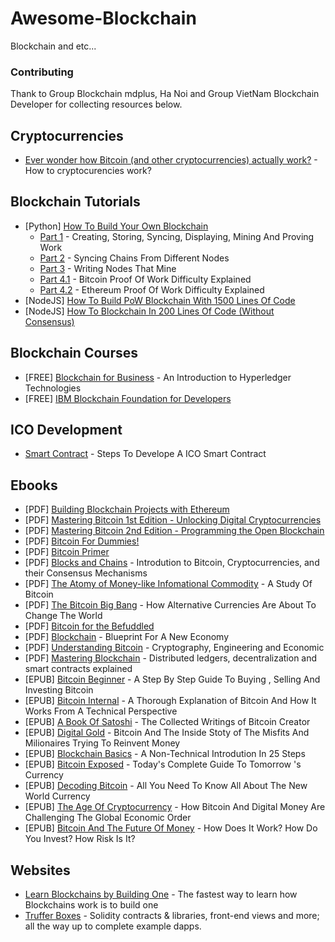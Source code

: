 # Awesome-Blockchain
Blockchain and etc...
### Contributing
Thank to Group Blockchain mdplus, Ha Noi and Group VietNam Blockchain Developer for collecting resources below.
## Cryptocurrencies
* [Ever wonder how Bitcoin (and other cryptocurrencies) actually work?](https://youtu.be/bBC-nXj3Ng4) - How to cryptocurencies work?
## Blockchain Tutorials
* [Python] [How To Build Your Own Blockchain](#)
     * [Part 1](https://bigishdata.com/2017/10/17/write-your-own-blockchain-part-1-creating-storing-syncing-displaying-mining-and-proving-work/) - Creating, Storing, Syncing, Displaying, Mining And Proving Work
     * [Part 2](https://bigishdata.com/2017/10/27/build-your-own-blockchain-part-2-syncing-chains-from-different-nodes/) - Syncing Chains From Different Nodes
     * [Part 3](https://bigishdata.com/2017/11/02/build-your-own-blockchain-part-3-writing-nodes-that-mine/) - Writing Nodes That Mine
     * [Part 4.1](https://bigishdata.com/2017/11/13/how-to-build-a-blockchain-part-4-1-bitcoin-proof-of-work-difficulty-explained/) - Bitcoin Proof Of Work Difficulty Explained
     * [Part 4.2](https://bigishdata.com/2017/11/21/how-to-build-your-own-blockchain-part-4-2-ethereum-proof-of-work-difficulty-explained/) - Ethereum Proof Of Work Difficulty Explained
* [NodeJS] [How To Build PoW Blockchain With 1500 Lines Of Code](https://hackernoon.com/a-cryptocurrency-implementation-in-less-than-1500-lines-of-code-d3812bedb25c)
* [NodeJS] [How To Blockchain In 200 Lines Of Code (Without Consensus)](https://medium.com/@lhartikk/a-blockchain-in-200-lines-of-code-963cc1cc0e54)
## Blockchain Courses
* [FREE] [Blockchain for Business](https://courses.edx.org/courses/course-v1:LinuxFoundationX+LFS171x+3T2017/course/) - An Introduction to Hyperledger Technologies
* [FREE] [IBM Blockchain Foundation for Developers](https://www.coursera.org/learn/ibm-blockchain-essentials-for-developers)
## ICO Development
* [Smart Contract](https://erc20token.sonnguyen.ws/en/latest/) - Steps To Develope A ICO Smart Contract
## Ebooks
* [PDF] [Building Blockchain Projects with Ethereum](https://github.com/PacktPublishing/Building-Blockchain-Projects)
* [PDF] [Mastering Bitcoin 1st Edition - Unlocking Digital Cryptocurrencies](https://drive.google.com/open?id=1gd0PsFJune8t5z5bDhcruzljYYfK3A0p)
* [PDF] [Mastering Bitcoin 2nd Edition - Programming the Open Blockchain](https://github.com/bitcoinbook/bitcoinbook)
* [PDF] [Bitcoin For Dummies!](https://drive.google.com/file/d/1VQuM7VuN3eWLRKsh0HE7h79mBSiuNpQW/view?usp=sharing)
* [PDF] [Bitcoin Primer](https://drive.google.com/file/d/1r2MWkogStpFxSWyWaAdNa02CmZCr81-6/view?usp=sharing)
* [PDF] [Blocks and Chains](https://drive.google.com/open?id=1dvYw54ApNfwRVktGwWfi5_-mt9uGz-Ay) - Introdution to Bitcoin, Cryptocurrencies, and their Consensus Mechanisms
* [PDF] [The Atomy of Money-like Infomational Commodity](https://drive.google.com/open?id=175an2omUTRIdoh8tZjUm2oLbyhP2OJm-) - A Study Of Bitcoin
* [PDF] [The Bitcoin Big Bang](https://drive.google.com/open?id=1X2M-LryS6fN3vN2s6HYEZXDPhqoZ9016) - How Alternative Currencies Are About To Change The World 
* [PDF] [Bitcoin for the Befuddled](https://drive.google.com/open?id=1DWRYquFrmxqNoLwVX3qpOhiK-3ldcwSt)
* [PDF] [Blockchain](https://drive.google.com/open?id=1onfC2KyWHXlCJ8yIr4iiK4H87BtT2dXE) - Blueprint For A New Economy
* [PDF] [Understanding Bitcoin](https://drive.google.com/open?id=12i_sPxw4u-c9IoyK9Z4abswBRrHjgGQ6) - Cryptography, Engineering and Economic
* [PDF] [Mastering Blockchain](https://drive.google.com/open?id=1myW5LM7kBs59TGhRuccmVa4jC0YAmMpM) - Distributed ledgers, decentralization and smart contracts explained
* [EPUB] [Bitcoin Beginner](https://drive.google.com/open?id=1dQqCX7YanIlGemVukqWq5Oo4bKpwOiHH) - A Step By Step Guide To Buying , Selling And Investing Bitcoin
* [EPUB] [Bitcoin Internal](https://drive.google.com/open?id=16EcTYDW-pljapUWbKHViZZgl3E5uf0oG) - A Thorough Explanation of Bitcoin And How It Works From A Technical Perspective
* [EPUB] [A Book Of Satoshi](https://drive.google.com/file/d/1GfGSodiAGJ5XZhzHdaa8GzqXTub-gzjm) - The Collected Writings of Bitcoin Creator
* [EPUB] [Digital Gold](https://drive.google.com/open?id=1hQFeDAHwHeuj_JUFbpB-bld2PJJ20ebg) - Bitcoin And The Inside Stoty of The Misfits And Milionaires Trying To Reinvent Money
* [EPUB] [Blockchain Basics](https://drive.google.com/open?id=1KMlPJe-DMYXK4O48U6lsJFUgTEKQ5aig) - A Non-Technical Introdution In 25 Steps
* [EPUB] [Bitcoin Exposed](https://drive.google.com/open?id=1xKnrWiLjfIMG5TwQlTCn-3BXgUTFJsUo) - Today's Complete Guide To Tomorrow 's Currency
* [EPUB] [Decoding Bitcoin](https://drive.google.com/open?id=1ngGE9tIoY3Rf8l_m_4JAJeZapzktae1t) - All You Need To Know All About The New World Currency
* [EPUB] [The Age Of Cryptocurrency](https://drive.google.com/open?id=1Kp3Myt62jyIrQB72zUxdoi6JpWQaPTyN) - How Bitcoin And Digital Money Are Challenging The Global Economic Order
* [EPUB] [Bitcoin And The Future Of Money](https://drive.google.com/open?id=1TRHZERVtBv7gg_Mb1JPRSOq4V6ftYESa) - How Does It Work? How Do You Invest? How Risk Is It?

## Websites
* [Learn Blockchains by Building One](https://hackernoon.com/learn-blockchains-by-building-one-117428612f46) - The fastest way to learn how Blockchains work is to build one
* [Truffer Boxes](http://truffleframework.com/boxes/) - Solidity contracts & libraries, front-end views and more; all the way up to complete example dapps.

































